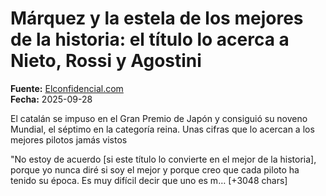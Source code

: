 # Márquez y la estela de los mejores de la historia: el título lo acerca a Nieto, Rossi y Agostini

**Fuente:** [Elconfidencial.com](https://www.elconfidencial.com/deportes/motociclismo/2025-09-28/marc-marquez-agostini-rossi-mundial-motogp_4216114/)  
**Fecha:** 2025-09-28

El catalán se impuso en el Gran Premio de Japón y consiguió su noveno Mundial, el séptimo en la categoría reina. Unas cifras que lo acercan a los mejores pilotos jamás vistos

"No estoy de acuerdo [si este título lo convierte en el mejor de la historia], porque yo nunca diré si soy el mejor y porque creo que cada piloto ha tenido su época. Es muy difícil decir que uno es m… [+3048 chars]
